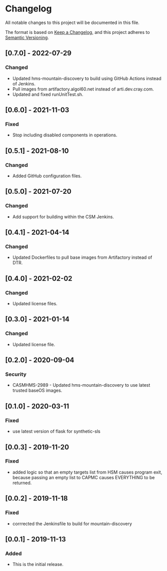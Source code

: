 # Changelog

All notable changes to this project will be documented in this file.

The format is based on [Keep a Changelog](https://keepachangelog.com/en/1.0.0/),
and this project adheres to [Semantic Versioning](https://semver.org/spec/v2.0.0.html).

<!--
Guiding Principles:
* Changelogs are for humans, not machines.
* There should be an entry for every single version.
* The same types of changes should be grouped.
* Versions and sections should be linkable.
* The latest version comes first.
* The release date of each version is displayed.
* Mention whether you follow Semantic Versioning.

Types of changes:
Added - for new features
Changed - for changes in existing functionality
Deprecated - for soon-to-be removed features
Removed - for now removed features
Fixed - for any bug fixes
Security - in case of vulnerabilities
-->

## [0.7.0] - 2022-07-29

### Changed

- Updated hms-mountain-discovery to build using GitHub Actions instead of Jenkins.
- Pull images from artifactory.algol60.net instead of arti.dev.cray.com.
- Updated and fixed runUnitTest.sh.

## [0.6.0] - 2021-11-03

### Fixed

- Stop including disabled components in operations.

## [0.5.1] - 2021-08-10

### Changed

- Added GitHub configuration files.

## [0.5.0] - 2021-07-20

### Changed

- Add support for building within the CSM Jenkins.

## [0.4.1] - 2021-04-14

### Changed

- Updated Dockerfiles to pull base images from Artifactory instead of DTR.

## [0.4.0] - 2021-02-02

### Changed

- Updated license files.

## [0.3.0] - 2021-01-14

### Changed

- Updated license file.

## [0.2.0] - 2020-09-04

### Security

- CASMHMS-2989 - Updated hms-mountain-discovery to use latest trusted baseOS images.

## [0.1.0] - 2020-03-11

### Fixed

- use latest version of flask for synthetic-sls

## [0.0.3] - 2019-11-20

### Fixed

- added logic so that an empty targets list from HSM causes program exit, because passing an empty list to CAPMC causes EVERYTHING to be returned.

## [0.0.2] - 2019-11-18

### Fixed

- corrrected the Jenkinsfile to build for mountain-discovery

## [0.0.1] - 2019-11-13

### Added

- This is the initial release.
